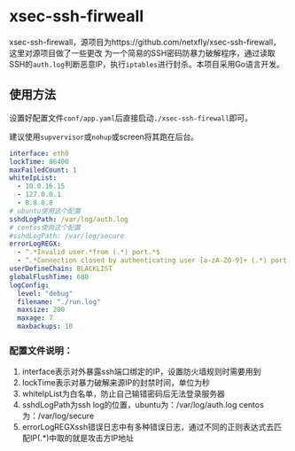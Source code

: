 # xsec-ssh-firweall

xsec-ssh-firewall，源项目为https://github.com/netxfly/xsec-ssh-firewall，这里对源项目做了一些更改
为一个简易的SSH密码防暴力破解程序，通过读取SSH的`auth.log`判断恶意IP，执行`iptables`进行封杀。本项目采用Go语言开发。

## 使用方法

设置好配置文件`conf/app.yaml`后直接启动`./xsec-ssh-firewall`即可。

建议使用`supvervisor`或`nohup`或screen将其跑在后台。

```yaml
interface: eth0
lockTime: 86400
maxFailedCount: 1
whiteIpList:
  - 10.0.16.15
  - 127.0.0.1
  - 8.8.8.8
# ubuntu使用这个配置
sshdLogPath: /var/log/auth.log
# centos使用这个配置
#sshdLogPath: /var/log/secure
errorLogREGX:
  - ^.*Invalid user.*from (.*) port.*$
  - ^.*Connection closed by authenticating user [a-zA-Z0-9]+ (.*) port.*$
userDefineChain: BLACKLIST
globalFlushTime: 600
logConfig:
  level: "debug"
  filename: "./run.log"
  maxsize: 200
  maxage: 7
  maxbackups: 10
```

### 配置文件说明：

1. interface表示对外暴露ssh端口绑定的IP，设置防火墙规则时需要用到
2. lockTime表示对暴力破解来源IP的封禁时间，单位为秒
3. whiteIpList为白名单，防止自己输错密码后无法登录服务器
4. sshdLogPath为ssh log的位置，ubuntu为：/var/log/auth.log centos为：/var/log/secure
5. errorLogREGXssh错误日志中有多种错误日志，通过不同的正则表达式去匹配IP(.*)中取的就是攻击方IP地址
